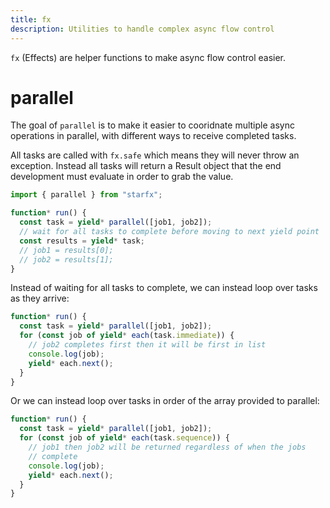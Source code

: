 ```yaml
---
title: fx
description: Utilities to handle complex async flow control
---
```


`fx` (Effects) are helper functions to make async flow control easier.

# parallel

The goal of `parallel` is to make it easier to cooridnate multiple async
operations in parallel, with different ways to receive completed tasks.

All tasks are called with `fx.safe` which means they will never throw an
exception. Instead all tasks will return a Result object that the end
development must evaluate in order to grab the value.

```ts
import { parallel } from "starfx";

function* run() {
  const task = yield* parallel([job1, job2]);
  // wait for all tasks to complete before moving to next yield point
  const results = yield* task;
  // job1 = results[0];
  // job2 = results[1];
}
```

Instead of waiting for all tasks to complete, we can instead loop over tasks as
they arrive:

```ts
function* run() {
  const task = yield* parallel([job1, job2]);
  for (const job of yield* each(task.immediate)) {
    // job2 completes first then it will be first in list
    console.log(job);
    yield* each.next();
  }
}
```

Or we can instead loop over tasks in order of the array provided to parallel:

```ts
function* run() {
  const task = yield* parallel([job1, job2]);
  for (const job of yield* each(task.sequence)) {
    // job1 then job2 will be returned regardless of when the jobs
    // complete
    console.log(job);
    yield* each.next();
  }
}
```

